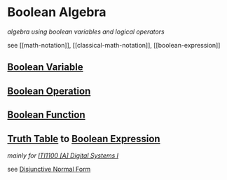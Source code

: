 # Boolean Algebra

_algebra using boolean variables and logical operators_

see [[math-notation]], [[classical-math-notation]], [[boolean-expression]]

## [Boolean Variable](Boolean%20Va%208bb79.md)

## [Boolean Operation](Boolean%20Op%20357e6.md)

## [Boolean Function](Boolean%20Fu%2013755.md)

## [Truth Table](Truth%20Tabl%205394f.md) to [Boolean Expression](Boolean%20Ex%2069abb.md)

_mainly for [ITI1100 [A] Digital Systems I](../ITI1100%20%5BA%20adf68.md)_

see [Disjunctive Normal Form](Disjunctiv%204fc92.md)
